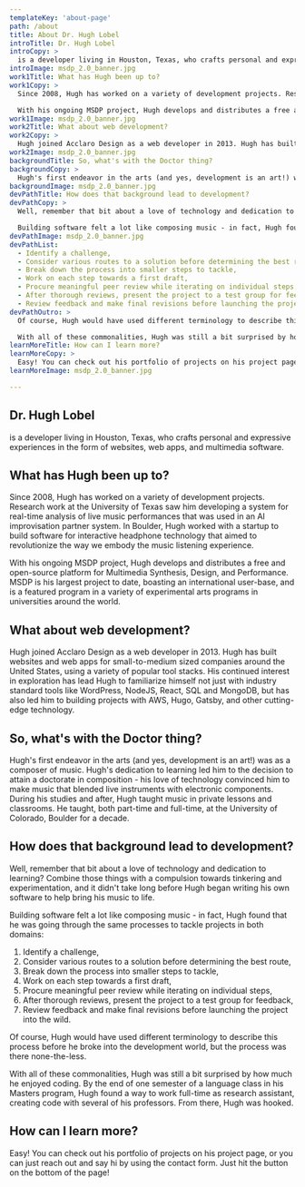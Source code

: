 ```yaml
---
templateKey: 'about-page'
path: /about
title: About Dr. Hugh Lobel
introTitle: Dr. Hugh Lobel
introCopy: >
  is a developer living in Houston, Texas, who crafts personal and expressive experiences in the form of websites, web apps, and multimedia software.  
introImage: msdp_2.0_banner.jpg
work1Title: What has Hugh been up to?
work1Copy: >
  Since 2008, Hugh has worked on a variety of development projects. Research work at the University of Texas saw him developing a system for real-time analysis of live music performances that was used in an AI improvisation partner system. In Boulder, Hugh worked with a startup to build software for interactive headphone technology that aimed to revolutionize the way we embody the music listening experience. 

  With his ongoing MSDP project, Hugh develops and distributes a free and open-source platform for Multimedia Synthesis, Design, and Performance. MSDP is his largest project to date, boasting an international user-base, and is a featured program in a variety of experimental arts programs in universities around the world.
work1Image: msdp_2.0_banner.jpg
work2Title: What about web development?
work2Copy: >
  Hugh joined Acclaro Design as a web developer in 2013. Hugh has built websites and web apps for small-to-medium sized companies around the United States, using a variety of popular tool stacks. His continued interest in exploration has lead Hugh to familiarize himself not just with industry standard tools like WordPress, NodeJS, React, SQL and MongoDB, but has also led him to building projects with AWS, Hugo, Gatsby, and other cutting-edge technology.
work2Image: msdp_2.0_banner.jpg
backgroundTitle: So, what's with the Doctor thing?
backgroundCopy: >
  Hugh's first endeavor in the arts (and yes, development is an art!) was as a composer of music. Hugh's dedication to learning led him to the decision to attain a doctorate in composition - his love of technology convinced him to make music that blended live instruments with electronic components. During his studies and after, Hugh taught music in private lessons and classrooms. He held a full-time position as an educator at the University of Colorado, Boulder for several years.
backgroundImage: msdp_2.0_banner.jpg
devPathTitle: How does that background lead to development?
devPathCopy: >
  Well, remember that bit about a love of technology and dedication to learning? Combine those things with a compulsion towards tinkering and experimentation, and it didn't take long before Hugh began writing his own software to help bring his music to life.

  Building software felt a lot like composing music - in fact, Hugh found that he was going through the same processes to tackle projects in both domains: 
devPathImage: msdp_2.0_banner.jpg
devPathList:
  - Identify a challenge,
  - Consider various routes to a solution before determining the best route,
  - Break down the process into smaller steps to tackle, 
  - Work on each step towards a first draft, 
  - Procure meaningful peer review while iterating on individual steps, 
  - After thorough reviews, present the project to a test group for feedback, 
  - Review feedback and make final revisions before launching the project into the wild.
devPathOutro: >
  Of course, Hugh would have used different terminology to describe this process before he broke into the development world, but the process was there none-the-less.

  With all of these commonalities, Hugh was still a bit surprised by how much he enjoyed coding. By the end of one semester of a language class in his Masters program, Hugh found a way to work full-time as research assistant, creating code with several of his professors. From there, Hugh was hooked.
learnMoreTitle: How can I learn more?
learnMoreCopy: >
  Easy! You can check out his portfolio of projects on his project page, or you can just reach out and say hi by using the contact form. Just hit the button on the bottom of the page!
learnMoreImage: msdp_2.0_banner.jpg

---
```

## Dr. Hugh Lobel

is a developer living in Houston, Texas, who crafts personal and expressive experiences in the form of websites, web apps, and multimedia software.  

## What has Hugh been up to?

Since 2008, Hugh has worked on a variety of development projects. Research work at the University of Texas saw him developing a system for real-time analysis of live music performances that was used in an AI improvisation partner system. In Boulder, Hugh worked with a startup to build software for interactive headphone technology that aimed to revolutionize the way we embody the music listening experience. 

With his ongoing MSDP project, Hugh develops and distributes a free and open-source platform for Multimedia Synthesis, Design, and Performance. MSDP is his largest project to date, boasting an international user-base, and is a featured program in a variety of experimental arts programs in universities around the world.

## What about web development?

Hugh joined Acclaro Design as a web developer in 2013. Hugh has built websites and web apps for small-to-medium sized companies around the United States, using a variety of popular tool stacks. His continued interest in exploration has lead Hugh to familiarize himself not just with industry standard tools like WordPress, NodeJS, React, SQL and MongoDB, but has also led him to building projects with AWS, Hugo, Gatsby, and other cutting-edge technology.

## So, what's with the Doctor thing?

Hugh's first endeavor in the arts (and yes, development is an art!) was as a composer of music. Hugh's dedication to learning led him to the decision to attain a doctorate in composition - his love of technology convinced him to make music that blended live instruments with electronic components. During his studies and after, Hugh taught music in private lessons and classrooms. He taught, both part-time and full-time, at the University of Colorado, Boulder for a decade.

## How does that background lead to development?

Well, remember that bit about a love of technology and dedication to learning? Combine those things with a compulsion towards tinkering and experimentation, and it didn't take long before Hugh began writing his own software to help bring his music to life.

Building software felt a lot like composing music - in fact, Hugh found that he was going through the same processes to tackle projects in both domains: 

1. Identify a challenge,  
2. Consider various routes to a solution before determining the best route,  
3. Break down the process into smaller steps to tackle,  
4. Work on each step towards a first draft,  
5. Procure meaningful peer review while iterating on individual steps,  
6. After thorough reviews, present the project to a test group for feedback,  
7. Review feedback and make final revisions before launching the project into the wild.

Of course, Hugh would have used different terminology to describe this process before he broke into the development world, but the process was there none-the-less.

With all of these commonalities, Hugh was still a bit surprised by how much he enjoyed coding. By the end of one semester of a language class in his Masters program, Hugh found a way to work full-time as research assistant, creating code with several of his professors. From there, Hugh was hooked.

## How can I learn more?

Easy! You can check out his portfolio of projects on his project page, or you can just reach out and say hi by using the contact form. Just hit the button on the bottom of the page!
